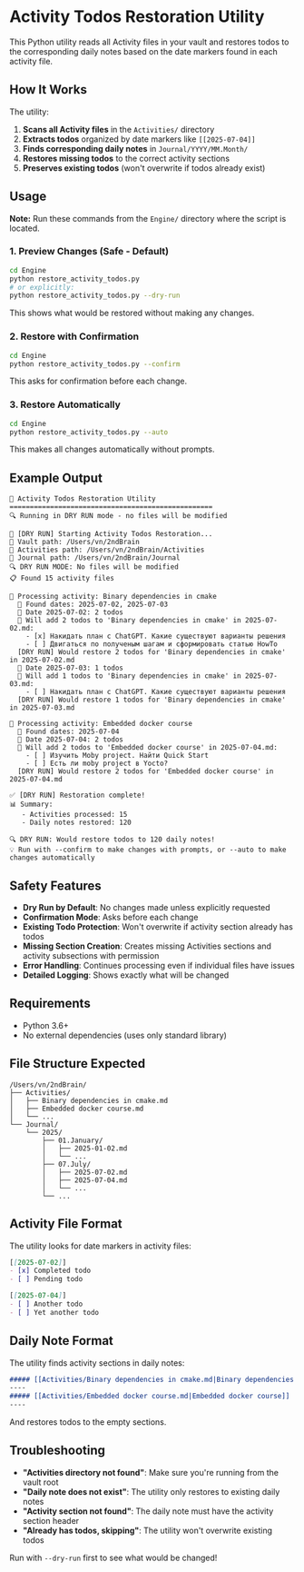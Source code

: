# Activity Todos Restoration Utility

This Python utility reads all Activity files in your vault and restores todos to the corresponding daily notes based on the date markers found in each activity file.

## How It Works

The utility:
1. **Scans all Activity files** in the `Activities/` directory
2. **Extracts todos** organized by date markers like `[[2025-07-04]]`
3. **Finds corresponding daily notes** in `Journal/YYYY/MM.Month/`
4. **Restores missing todos** to the correct activity sections
5. **Preserves existing todos** (won't overwrite if todos already exist)

## Usage

**Note:** Run these commands from the `Engine/` directory where the script is located.

### 1. Preview Changes (Safe - Default)
```bash
cd Engine
python restore_activity_todos.py
# or explicitly:
python restore_activity_todos.py --dry-run
```
This shows what would be restored without making any changes.

### 2. Restore with Confirmation
```bash
cd Engine
python restore_activity_todos.py --confirm
```
This asks for confirmation before each change.

### 3. Restore Automatically
```bash
cd Engine
python restore_activity_todos.py --auto
```
This makes all changes automatically without prompts.

## Example Output

```
🚀 Activity Todos Restoration Utility
==================================================
🔍 Running in DRY RUN mode - no files will be modified

🔄 [DRY RUN] Starting Activity Todos Restoration...
📂 Vault path: /Users/vn/2ndBrain
📂 Activities path: /Users/vn/2ndBrain/Activities
📂 Journal path: /Users/vn/2ndBrain/Journal
🔍 DRY RUN MODE: No files will be modified
📋 Found 15 activity files

📁 Processing activity: Binary dependencies in cmake
  📅 Found dates: 2025-07-02, 2025-07-03
  📅 Date 2025-07-02: 2 todos
  📝 Will add 2 todos to 'Binary dependencies in cmake' in 2025-07-02.md:
    - [x] Накидать план с ChatGPT. Какие существуют варианты решения
    - [ ] Двигаться по полученым шагам и сформировать статью HowTo
  [DRY RUN] Would restore 2 todos for 'Binary dependencies in cmake' in 2025-07-02.md
  📅 Date 2025-07-03: 1 todos
  📝 Will add 1 todos to 'Binary dependencies in cmake' in 2025-07-03.md:
    - [ ] Накидать план с ChatGPT. Какие существуют варианты решения
  [DRY RUN] Would restore 1 todos for 'Binary dependencies in cmake' in 2025-07-03.md

📁 Processing activity: Embedded docker course
  📅 Found dates: 2025-07-04
  📅 Date 2025-07-04: 2 todos
  📝 Will add 2 todos to 'Embedded docker course' in 2025-07-04.md:
    - [ ] Изучить Moby project. Найти Quick Start
    - [ ] Есть ли moby project в Yocto?
  [DRY RUN] Would restore 2 todos for 'Embedded docker course' in 2025-07-04.md

✅ [DRY RUN] Restoration complete!
📊 Summary:
   - Activities processed: 15
   - Daily notes restored: 120

🔍 DRY RUN: Would restore todos to 120 daily notes!
💡 Run with --confirm to make changes with prompts, or --auto to make changes automatically
```

## Safety Features

- **Dry Run by Default**: No changes made unless explicitly requested
- **Confirmation Mode**: Asks before each change
- **Existing Todo Protection**: Won't overwrite if activity section already has todos
- **Missing Section Creation**: Creates missing Activities sections and activity subsections with permission
- **Error Handling**: Continues processing even if individual files have issues
- **Detailed Logging**: Shows exactly what will be changed

## Requirements

- Python 3.6+
- No external dependencies (uses only standard library)

## File Structure Expected

```
/Users/vn/2ndBrain/
├── Activities/
│   ├── Binary dependencies in cmake.md
│   ├── Embedded docker course.md
│   └── ...
└── Journal/
    └── 2025/
        ├── 01.January/
        │   ├── 2025-01-02.md
        │   └── ...
        ├── 07.July/
        │   ├── 2025-07-02.md
        │   ├── 2025-07-04.md
        │   └── ...
        └── ...
```

## Activity File Format

The utility looks for date markers in activity files:

```markdown
[[2025-07-02]]
- [x] Completed todo
- [ ] Pending todo

[[2025-07-04]]
- [ ] Another todo
- [ ] Yet another todo
```

## Daily Note Format

The utility finds activity sections in daily notes:

```markdown
##### [[Activities/Binary dependencies in cmake.md|Binary dependencies in cmake]]
----
##### [[Activities/Embedded docker course.md|Embedded docker course]]
----
```

And restores todos to the empty sections.

## Troubleshooting

- **"Activities directory not found"**: Make sure you're running from the vault root
- **"Daily note does not exist"**: The utility only restores to existing daily notes
- **"Activity section not found"**: The daily note must have the activity section header
- **"Already has todos, skipping"**: The utility won't overwrite existing todos

Run with `--dry-run` first to see what would be changed!
